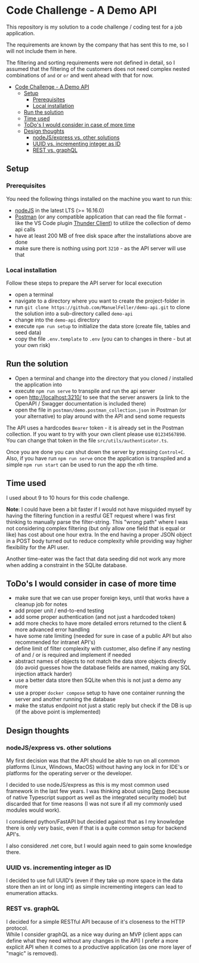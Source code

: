 # Code Challenge - A Demo API

This repository is my solution to a code challenge / coding test for a job application.

The requirements are known by the company that has sent this to me, so I will not include them in here.

The filtering and sorting requirements were not defined in detail, so I assumed that the filtering of the customers does not need complex nested combinations of `and` or `or` and went ahead with that for now.

- [Code Challenge - A Demo API](#code-challenge---a-demo-api)
	- [Setup](#setup)
		- [Prerequisites](#prerequisites)
		- [Local installation](#local-installation)
	- [Run the solution](#run-the-solution)
	- [Time used](#time-used)
	- [ToDo's I would consider in case of more time](#todos-i-would-consider-in-case-of-more-time)
	- [Design thoughts](#design-thoughts)
		- [nodeJS/express vs. other solutions](#nodejsexpress-vs-other-solutions)
		- [UUID vs. incrementing integer as ID](#uuid-vs-incrementing-integer-as-id)
		- [REST vs. graphQL](#rest-vs-graphql)

## Setup

### Prerequisites

You need the following things installed on the machine you want to run this:

- [nodeJS](https://nodejs.org/en/) in the latest LTS (>= 16.16.0)
- [Postman](https://www.postman.com/) (or any compatible application that can read the file format - like the VS Code plugin [Thunder Client](https://www.thunderclient.com/)) to utilize the collection of demo api calls
- have at least 200 MB of free disk space after the installations above are done
- make sure there is nothing using port `3210` - as the API server will use that

### Local installation

Follow these steps to prepare the API server for local execution

- open a terminal
- navigate to a directory where you want to create the project-folder in
- run `git clone https://github.com/ManuelFeller/demo-api.git` to clone the solution into a sub-directory called `demo-api`
- change into the `demo-api` directory
- execute `npm run setup` to initialize the data store (create file, tables and seed data)
- copy the file `.env.template` to `.env` (you can to changes in there - but at your own risk)

## Run the solution

- Open a terminal and change into the directory that you cloned / installed the application into
- execute `npm run serve` to transpile and run the api server
- open [http://localhost:3210/](http://localhost:3210/) to see that the server answers (a link to the OpenAPI / Swagger documentation is included there)
- open the file in `postman/demo.postman_collection.json` in Postman (or your alternative) to play around with the API and send some requests

The API uses a hardcodes `Bearer` token - it is already set in the Postman collection. If you want to try with your own client please use `01234567890`. You can change that token in the file `src/utils/authenticator.ts`.

Once you are done you can shut down the server by pressing `Control+C`.  
Also, if you have run `npm run serve` once the application is transpiled and a simple `npm run start` can be used to run the app the `n`th time.

## Time used

I used about 9 to 10 hours for this code challenge.

**Note**: I could have been a bit faster if I would not have misguided myself by having the filtering function in a restful GET request where I was first thinking to manually parse the filter-string. This "wrong path" where I was not considering complex filtering (but only allow one field that is equal or like) has cost about one hour extra. In the end having a proper JSON object in a POST body turned out to reduce complexity while providing way higher flexibility for the API user.

Another time-eater was the fact that data seeding did not work any more when adding a constraint in the SQLite database.

## ToDo's I would consider in case of more time

- make sure that we can use proper foreign keys, until that works have a cleanup job for notes
- add proper unit / end-to-end testing
- add some proper authentication (and not just a hardcoded token)
- add more checks to have more detailed errors returned to the client & more advanced error handling
- have some rate limiting (needed for sure in case of a public API but also recommended for intranet API's)
- define limit of filter complexity with customer, also define if any nesting of and / or is required and implement if needed
- abstract names of objects to not match the data store objects directly (do avoid guesses how the database fields are named, making any SQL injection attack harder)
- use a better data store then SQLite when this is not just a demo any more
- use a proper `docker compose` setup to have one container running the server and another running the database
- make the status endpoint not just a static reply but check if the DB is up (if the above point is implemented)

## Design thoughts

### nodeJS/express vs. other solutions

My first decision was that the API should be able to run on all common platforms (Linux, Windows, MacOS) without having any lock in for IDE's or platforms for the operating server or the developer.

I decided to use nodeJS/express as this is my most common used framework in the last few years. I was thinking about using [Deno](https://deno.land/) (because of native Typescript support as well as the integrated security model) but discarded that for time reasons (I was not sure if all my commonly used modules would work).

I considered python/FastAPI but decided against that as I my knowledge there is only very basic, even if that is a quite common setup for backend API's.

I also considered .net core, but I would again need to gain some knowledge there.

### UUID vs. incrementing integer as ID

I decided to use full UUID's (even if they take up more space in the data store then an int or long int) as simple incrementing integers can lead to enumeration attacks.

### REST vs. graphQL

I decided for a simple RESTful API because of it's closeness to the HTTP protocol.  
While I consider graphQL as a nice way during an MVP (client apps can define what they need without any changes in the API) I prefer a more explicit API when it comes to a productive application (as one more layer of "magic" is removed).


